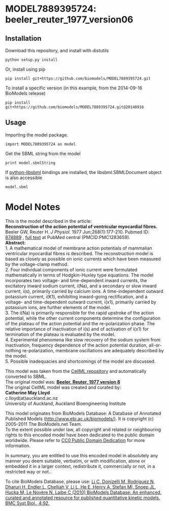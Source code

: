 # MODEL7889395724: beeler_reuter_1977_version06

## Installation

Download this repository, and install with distutils

`python setup.py install`

Or, install using pip

`pip install git+https://github.com/biomodels/MODEL7889395724.git`

To install a specific version (in this example, from the 2014-09-16 BioModels release)

`pip install git+https://github.com/biomodels/MODEL7889395724.git@20140916`

## Usage

Importing the model package.

`import MODEL7889395724 as model`

Get the SBML string from the model

`print model.sbmlString`

If [python-libsbml](https://pypi.python.org/pypi/python-libsbml) bindings are
installed, the libsbml.SBMLDocument object is also accessible

`model.sbml`


# Model Notes


This is the model described in the article:  
**Reconstruction of the action potential of ventricular myocardial fibres.**   
Beeler GW, Reuter H. _J Physiol._ 1977 Jun;268(1):177-210. Pubmed ID:
[874889](http://www.ncbi.nlm.nih.gov/pubmed/874889) , [full
text](http://www.pubmedcentral.nih.gov/articlerender.fcgi?artid=1283659) at
PubMed central (PMCID:PMC1283659).  
**Abstract:**   
1\. A mathematical model of membrane action potentials of mammalian
ventricular myocardial fibres is described. The reconstruction model is based
as closely as possible on ionic currents which have been measured by the
voltage-clamp method.  
2\. Four individual components of ionic current were formulated mathematically
in terms of Hodgkin-Huxley type equations. The model incorporates two voltage-
and time-dependent inward currents, the excitatory inward sodium current,
i(Na), and a secondary or slow inward current, i(s), primarily carried by
calcium ions. A time-independent outward potassium current, i(K1), exhibiting
inward-going rectification, and a voltage- and time-dependent outward current,
i(x1), primarily carried by potassium ions, are further elements of the model.  
3\. The i(Na) is primarily responsible for the rapid upstroke of the action
potential, while the other current components determine the configuration of
the plateau of the action potential and the re-polarization phase. The
relative importance of inactivation of i(s) and of activation of i(x1) for
termination of the plateau is evaluated by the model.  
4\. Experimental phenomena like slow recovery of the sodium system from
inactivation, frequency dependence of the action potential duration, all-or-
nothing re-polarization, membrane oscillations are adequately described by the
model.  
5\. Possible inadequacies and shortcomings of the model are discussed.

This model was taken from the [CellML
repository](http://www.cellml.org/models) and automatically converted to SBML.  
The original model was: [ **Beeler, Reuter, 1977 version 8**
](http://www.cellml.org/models/beeler_reuter_1977_version08)  
The original CellML model was created and curated by:  
**Catherine May Lloyd**   
c.lloyd(at)auckland.ac.nz  
University of Auckland, Auckland Bioengineering Institute  

This model originates from BioModels Database: A Database of Annotated
Published Models (http://www.ebi.ac.uk/biomodels/). It is copyright (c)
2005-2011 The BioModels.net Team.  
To the extent possible under law, all copyright and related or neighbouring
rights to this encoded model have been dedicated to the public domain
worldwide. Please refer to [CC0 Public Domain
Dedication](http://creativecommons.org/publicdomain/zero/1.0/) for more
information.

In summary, you are entitled to use this encoded model in absolutely any
manner you deem suitable, verbatim, or with modification, alone or embedded it
in a larger context, redistribute it, commercially or not, in a restricted way
or not..  
  
To cite BioModels Database, please use: [Li C, Donizelli M, Rodriguez N,
Dharuri H, Endler L, Chelliah V, Li L, He E, Henry A, Stefan MI, Snoep JL,
Hucka M, Le Novère N, Laibe C (2010) BioModels Database: An enhanced, curated
and annotated resource for published quantitative kinetic models. BMC Syst
Biol., 4:92.](http://www.ncbi.nlm.nih.gov/pubmed/20587024)


